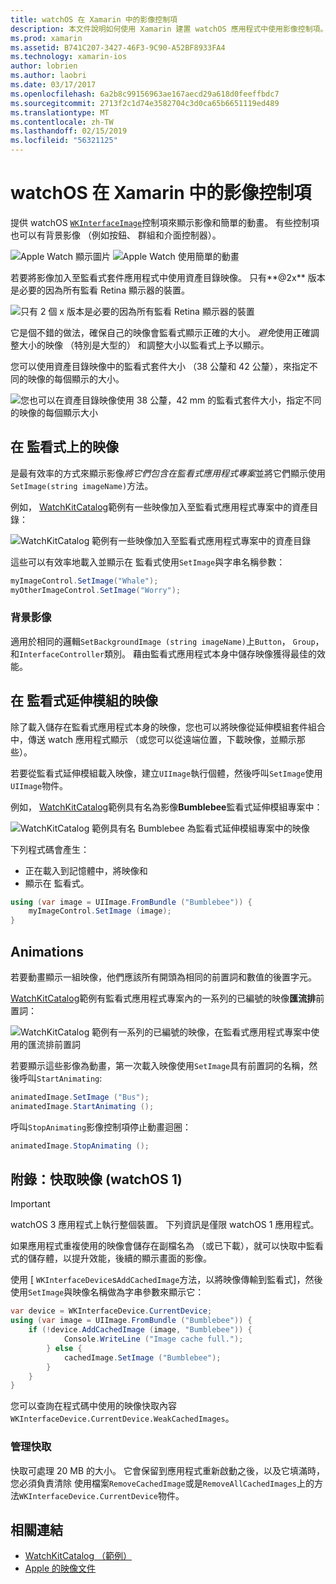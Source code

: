 ```yaml
---
title: watchOS 在 Xamarin 中的影像控制項
description: 本文件說明如何使用 Xamarin 建置 watchOS 應用程式中使用影像控制項。 它討論 WKInterfaceImage 控制項，SetImage 方法，將影像加入至監看式延伸模組、 動畫和更多功能。
ms.prod: xamarin
ms.assetid: B741C207-3427-46F3-9C90-A52BF8933FA4
ms.technology: xamarin-ios
author: lobrien
ms.author: laobri
ms.date: 03/17/2017
ms.openlocfilehash: 6a2b8c99156963ae167aecd29a618d0feeffbdc7
ms.sourcegitcommit: 2713f2c1d74e3582704c3d0ca65b6651119ed489
ms.translationtype: MT
ms.contentlocale: zh-TW
ms.lasthandoff: 02/15/2019
ms.locfileid: "56321125"
---
```

# <a name="watchos-image-controls-in-xamarin"></a>watchOS 在 Xamarin 中的影像控制項

提供 watchOS [`WKInterfaceImage`](xref:WatchKit.WKInterfaceImage)控制項來顯示影像和簡單的動畫。 有些控制項也可以有背景影像 （例如按鈕、 群組和介面控制器）。

![](image-images/image-walkway.png "Apple Watch 顯示圖片") ![](image-images/image-animation.png "Apple Watch 使用簡單的動畫")
<!-- watch image courtesy of http://infinitapps.com/bezel/ -->

若要將影像加入至監看式套件應用程式中使用資產目錄映像。
只有**@2x** 版本是必要的因為所有監看 Retina 顯示器的裝置。

![](image-images/asset-universal-sml.png "只有 2 個 x 版本是必要的因為所有監看 Retina 顯示器的裝置")

它是個不錯的做法，確保自己的映像會監看式顯示正確的大小。 *避免*使用正確調整大小的映像 （特別是大型的） 和調整大小以監看式上予以顯示。

您可以使用資產目錄映像中的監看式套件大小 （38 公釐和 42 公釐），來指定不同的映像的每個顯示的大小。

![](image-images/asset-watch-sml.png "您也可以在資產目錄映像使用 38 公釐，42 mm 的監看式套件大小，指定不同的映像的每個顯示大小")


## <a name="images-on-the-watch"></a>在 監看式上的映像

是最有效率的方式來顯示影像*將它們包含在監看式應用程式專案*並將它們顯示使用`SetImage(string imageName)`方法。

例如， [WatchKitCatalog](https://developer.xamarin.com/samples/WatchKitCatalog/)範例有一些映像加入至監看式應用程式專案中的資產目錄：

![](image-images/asset-whale-sml.png "WatchKitCatalog 範例有一些映像加入至監看式應用程式專案中的資產目錄")

這些可以有效率地載入並顯示在 監看式使用`SetImage`與字串名稱參數：

```csharp
myImageControl.SetImage("Whale");
myOtherImageControl.SetImage("Worry");
```

### <a name="background-images"></a>背景影像

適用於相同的邏輯`SetBackgroundImage (string imageName)`上`Button`， `Group`，和`InterfaceController`類別。 藉由監看式應用程式本身中儲存映像獲得最佳的效能。


## <a name="images-in-the-watch-extension"></a>在 監看式延伸模組的映像

除了載入儲存在監看式應用程式本身的映像，您也可以將映像從延伸模組套件組合中，傳送 watch 應用程式顯示 （或您可以從遠端位置，下載映像，並顯示那些）。

若要從監看式延伸模組載入映像，建立`UIImage`執行個體，然後呼叫`SetImage`使用`UIImage`物件。

例如， [WatchKitCatalog](https://developer.xamarin.com/samples/monotouch/watchOS/WatchKitCatalog/)範例具有名為影像**Bumblebee**監看式延伸模組專案中：

![](image-images/asset-bumblebee-sml.png "WatchKitCatalog 範例具有名 Bumblebee 為監看式延伸模組專案中的映像")

下列程式碼會產生：

- 正在載入到記憶體中，將映像和
- 顯示在 監看式。

```csharp
using (var image = UIImage.FromBundle ("Bumblebee")) {
    myImageControl.SetImage (image);
}
```


## <a name="animations"></a>Animations

若要動畫顯示一組映像，他們應該所有開頭為相同的前置詞和數值的後置字元。

[WatchKitCatalog](https://developer.xamarin.com/samples/monotouch/watchOS/WatchKitCatalog/)範例有監看式應用程式專案內的一系列的已編號的映像**匯流排**前置詞：

![](image-images/asset-bus-animation-sml.png "WatchKitCatalog 範例有一系列的已編號的映像，在監看式應用程式專案中使用的匯流排前置詞")

若要顯示這些影像為動畫，第一次載入映像使用`SetImage`具有前置詞的名稱，然後呼叫`StartAnimating`:

```csharp
animatedImage.SetImage ("Bus");
animatedImage.StartAnimating ();
```

呼叫`StopAnimating`影像控制項停止動畫迴圈：

```csharp
animatedImage.StopAnimating ();
```


<a name="cache" />

## <a name="appendix-caching-images-watchos-1"></a>附錄：快取映像 (watchOS 1)

> [!IMPORTANT]
> watchOS 3 應用程式上執行整個裝置。 下列資訊是僅限 watchOS 1 應用程式。

如果應用程式重複使用的映像會儲存在副檔名為 （或已下載），就可以快取中監看式的儲存體，以提升效能，後續的顯示畫面的影像。

使用 [ `WKInterfaceDevice`s`AddCachedImage`方法，以將映像傳輸到監看式]，然後使用`SetImage`與映像名稱做為字串參數來顯示它：

```csharp
var device = WKInterfaceDevice.CurrentDevice;
using (var image = UIImage.FromBundle ("Bumblebee")) {
    if (!device.AddCachedImage (image, "Bumblebee")) {
            Console.WriteLine ("Image cache full.");
        } else {
            cachedImage.SetImage ("Bumblebee");
        }
    }
}
```

您可以查詢在程式碼中使用的映像快取內容`WKInterfaceDevice.CurrentDevice.WeakCachedImages`。


### <a name="managing-the-cache"></a>管理快取

快取可處理 20 MB 的大小。 它會保留到應用程式重新啟動之後，以及它填滿時，您必須負責清除 使用檔案`RemoveCachedImage`或是`RemoveAllCachedImages`上的方法`WKInterfaceDevice.CurrentDevice`物件。



## <a name="related-links"></a>相關連結

- [WatchKitCatalog （範例）](https://developer.xamarin.com/samples/monotouch/watchOS/WatchKitCatalog/)
- [Apple 的映像文件](https://developer.apple.com/library/prerelease/ios/documentation/General/Conceptual/WatchKitProgrammingGuide/Images.html)
